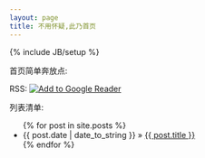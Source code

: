 ```yaml
---
layout: page
title: 不用怀疑,此乃首页
---
```

{% include JB/setup %}

    
<p>首页简单奔放点:</p>
RSS:
<a href="http://fusion.google.com/add?source=atgs&feedurl=blog.qinjian.me/atom.xml">
<img src="http://buttons.googlesyndication.com/fusion/add.gif" alt="Add to Google Reader"/>
</a>

<p>列表清单:</p>
<ul class="posts">
  {% for post in site.posts %}
    <li><span>{{ post.date | date_to_string }}</span> &raquo; <a href="{{ BASE_PATH }}{{ post.url }}">{{ post.title }}</a></li>
  {% endfor %}
</ul>
